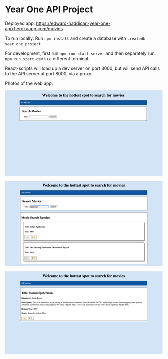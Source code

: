 # Year One API Project

Deployed app: https://edward-haddican-year-one-app.herokuapp.com/movies

To run locally:
Run `npm install` and create a database with `createdb year_one_project`

For development, first run `npm run start-server` and then separately run `npm run start-dev` in a different terminal.

React-scripts will load up a dev server on port 3000, but will send API calls to the API server at port 8000, via a proxy.

Photos of the web app:

![MainPageAndSearchBar](/imagesForREADME/1_MainPageAndSearchBar.png)

![AllMoviesWithSearch](imagesForREADME/2_AllMoviesWithSearch.png)

![SingleMovieViewWithDetails](imagesForREADME/3_SingleMovieViewWithDetails.png)

